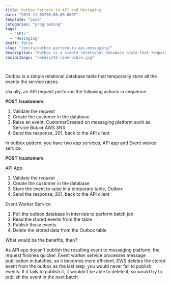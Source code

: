 ```yaml
---
title: Outbox Pattern in API and Messaging
date: "2019-11-03T00:00:00.000Z"
template: "post"
categories: "programming"
tags: 
  - "APIs"
  - "Messaging"
draft: false
slug: "/posts/outbox-pattern-in-api-messaging/"
description: "Outbox is a simple relational database table that temporarily store all the events the service raises."
socialImage: "/media/42-line-bible.jpg"

---
```


Outbox is a simple relational database table that temporarily store all the events the service raises. 

Usually, an API request performs the following actions in sequence.

**POST /customers**

1. Validate the request 
1. Create the customer in the database
1. Raise an event, CustomerCreated on messaging platform such as Service Bus or AWS SNS
1. Send the response, 201, back to the API client

In outbox pattern, you have two app services, API app and Event worker service. 

**POST /customers**

API App

1. Validate the request 
1. Create the customer in the database
1. Store the event to raise in a temporary table, Outbox
1. Send the response, 201, back to the API client

Event Worker Service

1. Poll the outbox database in intervals to perform batch job
1. Read the stored events from the table
1. Publish those events
1. Delete the stored data from the Outbox table

What would be the benefits, then?

As API app doesn't publish the resulting event to messaging platform, the request finishes quicker. Event worker service processes message publication in batches, so it becomes more efficient. EWS deletes the stored event from the outbox as the last step, you would never fail to publish events. If it fails to publish it, it wouldn't be able to delete it, so would try to publish the event in the next batch. 


